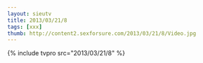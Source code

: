 ```yaml
--- 
layout: sieutv
title: 2013/03/21/8
tags: [xxx]
thumb: http://content2.sexforsure.com/2013/03/21/8/Video.jpg
---
```

{% include tvpro src="2013/03/21/8" %} 
